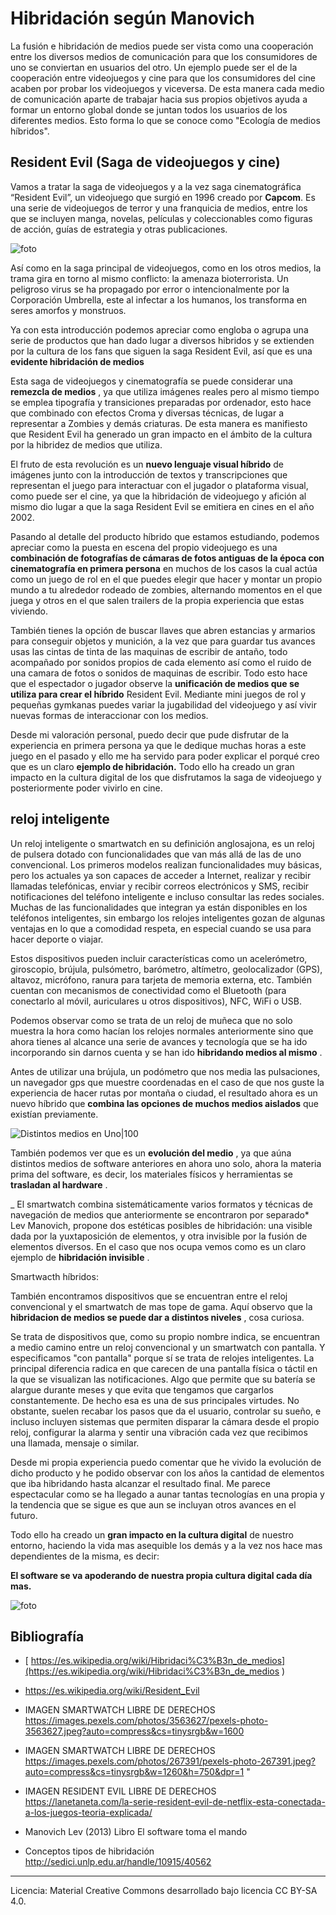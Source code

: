 ﻿# Hibridación según Manovich

La fusión e hibridación de medios puede ser vista como una cooperación entre los diversos medios de comunicación para que los consumidores de uno se conviertan en usuarios del otro. Un ejemplo puede ser el de la cooperación entre videojuegos y cine para que los consumidores del cine acaben por probar los videojuegos y viceversa. De esta manera cada medio de comunicación aparte de trabajar hacia sus propios objetivos ayuda a formar un entorno global donde se juntan todos los usuarios de los diferentes medios. Esto forma lo que se conoce como "Ecología de medios híbridos".


## Resident Evil (Saga de videojuegos y cine)

Vamos a tratar la saga de videojuegos y a la vez saga cinematográfica “Resident Evil”, un videojuego que surgió en 1996 creado por **Capcom**. Es una serie de videojuegos de terror y una franquicia de medios, entre los que se incluyen manga, novelas, películas y coleccionables como figuras de acción, guías de estrategia y otras publicaciones.

![foto]( https://gcdn.lanetaneta.com/wp-content/uploads/2022/03/La-serie-Resident-Evil-de-Netflix-esta-conectada-a-los-780x470.jpg )

Así como en la saga principal de videojuegos, como en los otros medios, la trama gira en torno al mismo conflicto: la amenaza bioterrorista. Un peligroso virus se ha propagado por error o intencionalmente por la Corporación Umbrella, este al infectar a los humanos, los transforma en seres amorfos y monstruos.

  

Ya con esta introducción podemos apreciar como engloba o agrupa una serie de productos que han dado lugar a diversos hibridos y se extienden por la cultura de los fans que siguen la saga Resident Evil, así que es una **evidente hibridación de medios**

  

Esta saga de videojuegos y cinematografía se puede considerar una **remezcla de medios** , ya que utiliza imágenes reales pero al mismo tiempo se emplea tipografía y transiciones preparadas por ordenador, esto hace que combinado con efectos Croma y diversas técnicas, de lugar a representar a Zombies y demás criaturas. De esta manera es manifiesto que Resident Evil ha generado un gran impacto en el ámbito de la cultura por la hibridez de medios que utiliza.

  

El fruto de esta revolución es un **nuevo lenguaje visual híbrido** de imágenes junto con la introducción de textos y transcripciones que representan el juego para interactuar con el jugador o plataforma visual, como puede ser el cine, ya que la hibridación de videojuego y afición al mismo dio lugar a que la saga Resident Evil se emitiera en cines en el año 2002.

Pasando al detalle del producto híbrido que estamos estudiando, podemos apreciar como la puesta en escena del propio videojuego es una **combinación de fotografías de cámaras de fotos antiguas de la época con cinematografía en primera persona** en muchos de los casos la cual actúa como un juego de rol en el que puedes elegir que hacer y montar un propio mundo a tu alrededor rodeado de zombies, alternando momentos en el que juega y otros en el que salen trailers de la propia experiencia que estas viviendo.

  

También tienes la opción de buscar llaves que abren estancias y armarios para conseguir objetos y munición, a la vez que para guardar tus avances usas las cintas de tinta de las maquinas de escribir de antaño, todo acompañado por sonidos propios de cada elemento así como el ruido de una camara de fotos o sonidos de maquinas de escribir. Todo esto hace que el espectador o jugador observe la **unificación de medios que se utiliza para crear el híbrido** Resident Evil. Mediante mini juegos de rol y pequeñas gymkanas puedes variar la jugabilidad del videojuego y así vivir nuevas formas de interaccionar con los medios.

  

Desde mi valoración personal, puedo decir que pude disfrutar de la experiencia en primera persona ya que le dedique muchas horas a este juego en el pasado y ello me ha servido para poder explicar el porqué creo que es un claro **ejemplo de hibridación.** Todo ello ha creado un gran impacto en la cultura digital de los que disfrutamos la saga de videojuego y posteriormente poder vivirlo en cine.


## reloj inteligente

Un reloj inteligente o smartwatch en su definición anglosajona, es un reloj de pulsera dotado con funcionalidades que van más allá de las de uno convencional. Los primeros modelos realizan funcionalidades muy básicas, pero los actuales ya son capaces de acceder a Internet, realizar y recibir llamadas telefónicas, enviar y recibir correos electrónicos y SMS, recibir notificaciones del teléfono inteligente e incluso consultar las redes sociales. Muchas de las funcionalidades que integran ya están disponibles en los teléfonos inteligentes, sin embargo los relojes inteligentes gozan de algunas ventajas en lo que a comodidad respeta, en especial cuando se usa para hacer deporte o viajar.

  

Estos dispositivos pueden incluir características como un acelerómetro, giroscopio, brújula, pulsómetro, barómetro, altímetro, geolocalizador (GPS), altavoz, micrófono, ranura para tarjeta de memoria externa, etc. También cuentan con mecanismos de conectividad como el Bluetooth (para conectarlo al móvil, auriculares u otros dispositivos), NFC, WiFi o USB.

  

Podemos observar como se trata de un reloj de muñeca que no solo muestra la hora como hacían los relojes normales anteriormente sino que ahora tienes al alcance una serie de avances y tecnología que se ha ido incorporando sin darnos cuenta y se han ido **hibridando medios al mismo** .

  

Antes de utilizar una brújula, un podómetro que nos media las pulsaciones, un navegador gps que muestre coordenadas en el caso de que nos guste la experiencia de hacer rutas por montaña o ciudad, el resultado ahora es un nuevo híbrido que **combina las opciones de muchos medios aislados** que existían previamente.

![Distintos medios en Uno|100](https://images.pexels.com/photos/3563627/pexels-photo-3563627.jpeg?auto=compress&cs=tinysrgb&w=1600)

También podemos ver que es un **evolución del medio** , ya que aúna distintos medios de software anteriores en ahora uno solo, ahora la materia prima del software, es decir, los materiales físicos y herramientas se **trasladan al hardware** .

  

_ El smartwatch combina sistemáticamente varios formatos y técnicas de navegación de medios que anteriormente se encontraron por separado* Lev Manovich, propone dos estéticas posibles de hibridación: una visible dada por la yuxtaposición de elementos, y otra invisible por la fusión de elementos diversos. En el caso que nos ocupa vemos como es un claro ejemplo de **hibridación invisible** .




  

Smartwacth híbridos:

  

También encontramos dispositivos que se encuentran entre el reloj convencional y el smartwatch de mas tope de gama. Aquí observo que la **hibridacion de medios se puede dar a distintos niveles** , cosa curiosa.

  

Se trata de dispositivos que, como su propio nombre indica, se encuentran a medio camino entre un reloj convencional y un smartwatch con pantalla. Y especificamos "con pantalla" porque sí se trata de relojes inteligentes. La principal diferencia radica en que carecen de una pantalla física o táctil en la que se visualizan las notificaciones. Algo que permite que su batería se alargue durante meses y que evita que tengamos que cargarlos constantemente. De hecho esa es una de sus principales virtudes. No obstante, suelen recabar los pasos que da el usuario, controlar su sueño, e incluso incluyen sistemas que permiten disparar la cámara desde el propio reloj, configurar la alarma y sentir una vibración cada vez que recibimos una llamada, mensaje o similar.

Desde mi propia experiencia puedo comentar que he vivido la evolución de dicho producto y he podido observar con los años la cantidad de elementos que iba hibridando hasta alcanzar el resultado final. Me parece espectacular como se ha llegado a aunar tantas tecnologías en una propia y la tendencia que se sigue es que aun se incluyan otros avances en el futuro.

Todo ello ha creado un **gran impacto en la cultura digital** de nuestro entorno, haciendo la vida mas asequible los demás y a la vez nos hace mas dependientes de la misma, es decir:

  

**El software se va apoderando de nuestra propia cultura digital cada día mas.**

![foto]( https://images.pexels.com/photos/267391/pexels-photo-267391.jpeg?auto=compress&cs=tinysrgb&w=1260&h=750&dpr=1 ) 

## Bibliografía

* [ https://es.wikipedia.org/wiki/Hibridaci%C3%B3n_de_medios](https://es.wikipedia.org/wiki/Hibridaci%C3%B3n_de_medios )

  

* [ https://es.wikipedia.org/wiki/Resident_Evil ](https://es.wikipedia.org/wiki/Resident_Evil)

  

* IMAGEN SMARTWATCH LIBRE DE DERECHOS https://images.pexels.com/photos/3563627/pexels-photo-3563627.jpeg?auto=compress&cs=tinysrgb&w=1600

  

* IMAGEN SMARTWATCH LIBRE DE DERECHOS
 https://images.pexels.com/photos/267391/pexels-photo-267391.jpeg?auto=compress&cs=tinysrgb&w=1260&h=750&dpr=1 "

  

* IMAGEN RESIDENT EVIL LIBRE DE DERECHOS https://lanetaneta.com/la-serie-resident-evil-de-netflix-esta-conectada-a-los-juegos-teoria-explicada/

  

* Manovich Lev (2013) Libro El software toma el mando

  

* Conceptos tipos de hibridación http://sedici.unlp.edu.ar/handle/10915/40562

___
Licencia: Material Creative Commons desarrollado bajo licencia CC BY-SA 4.0.


